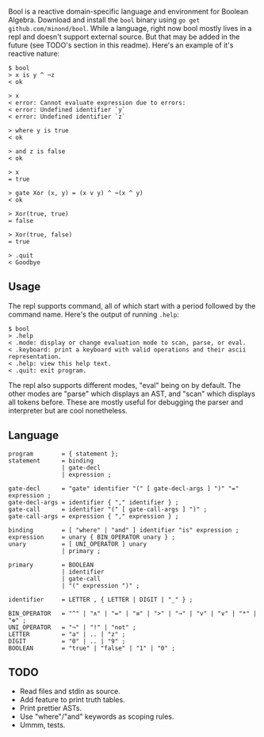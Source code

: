 Bool is a reactive domain-specific language and environment for Boolean
Algebra. Download and install the `bool` binary using `go get
github.com/minond/bool`. While a language, right now bool mostly lives in a
repl and doesn't support external source. But that may be added in the future
(see TODO's section in this readme). Here's an example of it's reactive nature:

```
$ bool
> x is y ^ ¬z
< ok

> x
< error: Cannot evaluate expression due to errors:
< error: Undefined identifier `y`
< error: Undefined identifier `z`

> where y is true
< ok

> and z is false
< ok

> x
= true

> gate Xor (x, y) = (x v y) ^ ¬(x ^ y)
< ok

> Xor(true, true)
= false

> Xor(true, false)
= true

> .quit
< Goodbye
```

## Usage

The repl supports command, all of which start with a period followed by the
command name. Here's the output of running `.help`:

```
$ bool
> .help
< .mode: display or change evaluation mode to scan, parse, or eval.
< .keyboard: print a keyboard with valid operations and their ascii representation.
< .help: view this help text.
< .quit: exit program.
```

The repl also supports different modes, "eval" being on by default. The other
modes are "parse" which displays an AST, and "scan" which displays all tokens
before. These are mostly useful for debugging the parser and interpreter but
are cool nonetheless.

## Language

```ebnf
program        = { statement };
statement      = binding
               | gate-decl
               | expression ;

gate-decl      = "gate" identifier "(" [ gate-decl-args ] ")" "=" expression ;
gate-decl-args = identifier { "," identifier } ;
gate-call      = identifier "(" [ gate-call-args ] ")" ;
gate-call-args = expression { "," expression } ;

binding        = [ "where" | "and" ] identifier "is" expression ;
expression     = unary { BIN_OPERATOR unary } ;
unary          = [ UNI_OPERATOR ] unary
               | primary ;

primary        = BOOLEAN
               | identifier
               | gate-call
               | "(" expression ")" ;

identifier     = LETTER , { LETTER | DIGIT | "_" } ;

BIN_OPERATOR   = "^" | "∧" | "=" | "≡" | ">" | "→" | "v" | "∨" | "*" | "⊕" ;
UNI_OPERATOR   = "¬" | "!" | "not" ;
LETTER         = "a" | .. | "z" ;
DIGIT          = "0" | .. | "9" ;
BOOLEAN        = "true" | "false" | "1" | "0" ;
```

## TODO

- Read files and stdin as source.
- Add feature to print truth tables.
- Print prettier ASTs.
- Use "where"/"and" keywords as scoping rules.
- Ummm, tests.
